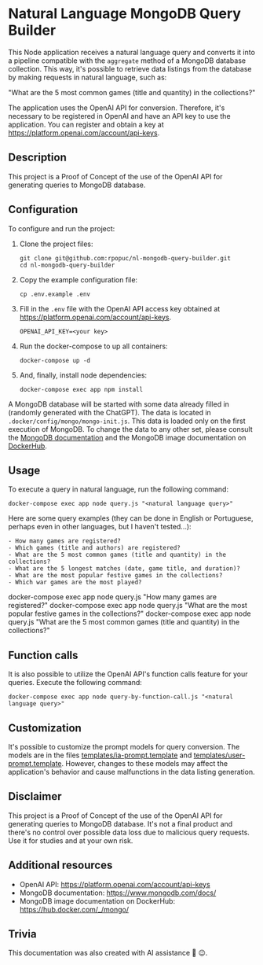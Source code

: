 # Natural Language MongoDB Query Builder

This Node application receives a natural language query and converts it into a pipeline compatible with the `aggregate` method of a MongoDB database collection. This way, it's possible to retrieve data listings from the database by making requests in natural language, such as:

"What are the 5 most common games (title and quantity) in the collections?"

The application uses the OpenAI API for conversion. Therefore, it's necessary to be registered in OpenAI and have an API key to use the application. You can register and obtain a key at https://platform.openai.com/account/api-keys.

## Description

This project is a Proof of Concept of the use of the OpenAI API for generating queries to MongoDB database.

## Configuration

To configure and run the project:

1. Clone the project files:

    ```
    git clone git@github.com:rpopuc/nl-mongodb-query-builder.git
    cd nl-mongodb-query-builder
    ```

2. Copy the example configuration file:

    ```
    cp .env.example .env
    ```

3. Fill in the `.env` file with the OpenAI API access key obtained at https://platform.openai.com/account/api-keys.

    ```
    OPENAI_API_KEY=<your key>
    ```

4. Run the docker-compose to up all containers:

    ```
    docker-compose up -d
    ```

5. And, finally, install node dependencies:

    ```
    docker-compose exec app npm install
    ```

A MongoDB database will be started with some data already filled in (randomly generated with the ChatGPT). The data is located in `.docker/config/mongo/mongo-init.js`. This data is loaded only on the first execution of MongoDB. To change the data to any other set, please consult the [MongoDB documentation](https://www.mongodb.com/docs/) and the MongoDB image documentation on [DockerHub](https://hub.docker.com/_/mongo).

## Usage

To execute a query in natural language, run the following command:

```
docker-compose exec app node query.js "<natural language query>"
```

Here are some query examples (they can be done in English or Portuguese, perhaps even in other languages, but I haven't tested...):

```
- How many games are registered?
- Which games (title and authors) are registered?
- What are the 5 most common games (title and quantity) in the collections?
- What are the 5 longest matches (date, game title, and duration)?
- What are the most popular festive games in the collections?
- Which war games are the most played?
```


docker-compose exec app node query.js "How many games are registered?"
docker-compose exec app node query.js "What are the most popular festive games in the collections?"
docker-compose exec app node query.js "What are the 5 most common games (title and quantity) in the collections?"

## Function calls

It is also possible to utilize the OpenAI API's function calls feature for your queries. Execute the following command:

```
docker-compose exec app node query-by-function-call.js "<natural language query>"
```

## Customization

It's possible to customize the prompt models for query conversion. The models are in the files [templates/ia-prompt.template](templates/ia-prompt.template) and [templates/user-prompt.template](templates/user-prompt.template). However, changes to these models may affect the application's behavior and cause malfunctions in the data listing generation.

## Disclaimer

This project is a Proof of Concept of the use of the OpenAI API for generating queries to MongoDB database. It's not a final product and there's no control over possible data loss due to malicious query requests. Use it for studies and at your own risk.

## Additional resources

- OpenAI API: https://platform.openai.com/account/api-keys
- MongoDB documentation: https://www.mongodb.com/docs/
- MongoDB image documentation on DockerHub: https://hub.docker.com/_/mongo/

## Trivia

This documentation was also created with AI assistance 🤖 😉.
